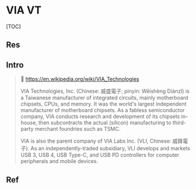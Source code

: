 # VIA VT

[TOC]



## Res


## Intro
> 🔗 https://en.wikipedia.org/wiki/VIA_Technologies
> 
> VIA Technologies, Inc. (Chinese: 威盛電子; pinyin: Wēishèng Diànzǐ) is a Taiwanese manufacturer of integrated circuits, mainly motherboard chipsets, CPUs, and memory. It was the world's largest independent manufacturer of motherboard chipsets. As a fabless semiconductor company, VIA conducts research and development of its chipsets in-house, then subcontracts the actual (silicon) manufacturing to third-party merchant foundries such as TSMC.
> 
> VIA is also the parent company of VIA Labs Inc. (VLI, Chinese: 威鋒電子). As an independently-traded subsidiary, VLI develops and markets USB 3, USB 4, USB Type-C, and USB PD controllers for computer peripherals and mobile devices.


## Ref

